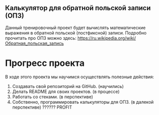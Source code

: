 ## Калькулятор для обратной польской записи (ОПЗ)
Данный тренировочный проект будет вычислять математические выражения в обратной польской (постфиксной) записи. 
Подробно прочитать про ОПЗ можно здесь: https://ru.wikipedia.org/wiki/Обратная_польская_запись 

# Прогресс проекта
В ходе этого проекта мы научимся осуществлять полезные действия:
1. Создавать свой репозиторий на GitHub. (научились)
2. Делать README для своих проектов. (в процессе)
3. Работать со стеками. (в перспективе)
4. Собственно, программировать калькуляторы для ОПЗ. (в далекой перспективе)
??????
PROFIT